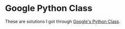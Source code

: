 # Google Python Class
These are solutions I got through [Google's Python Class](http://code.google.com/edu/languages/google-python-class/index.html).

